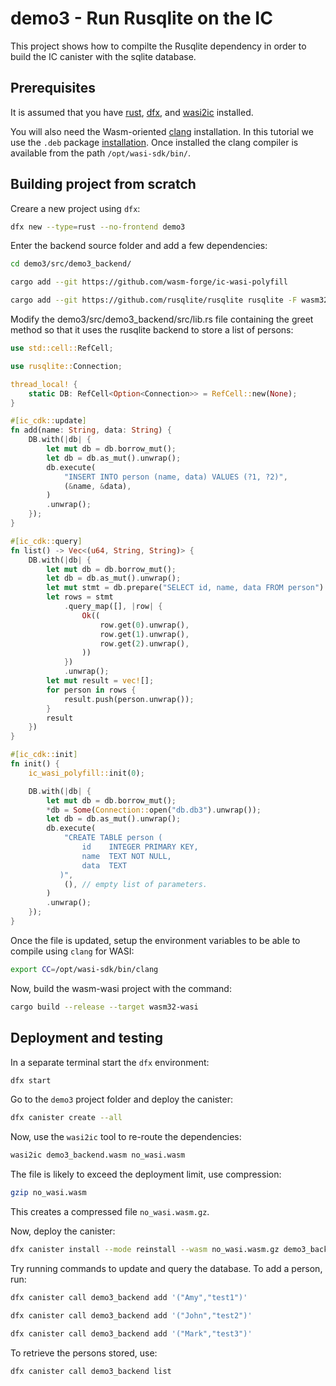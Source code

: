 # demo3 - Run Rusqlite on the IC

This project shows how to compilte the Rusqlite dependency in order to build the IC canister with the sqlite database.


## Prerequisites

It is assumed that you have [rust](https://doc.rust-lang.org/book/ch01-01-installation.html), [dfx](https://internetcomputer.org/docs/current/developer-docs/setup/install/), and [wasi2ic](https://github.com/wasm-forge/wasi2ic) installed.

You will also need the Wasm-oriented [clang](https://github.com/WebAssembly/wasi-sdk/releases/) installation. In this tutorial we use the `.deb` package [installation](https://github.com/WebAssembly/wasi-sdk/releases/download/wasi-sdk-19/wasi-sdk_19.0_amd64.deb). Once installed the clang compiler is available from the path `/opt/wasi-sdk/bin/`.


## Building project from scratch

Creare a new project using `dfx`:

```bash
dfx new --type=rust --no-frontend demo3
```

Enter the backend source folder and add a few dependencies:

```bash
cd demo3/src/demo3_backend/

cargo add --git https://github.com/wasm-forge/ic-wasi-polyfill

cargo add --git https://github.com/rusqlite/rusqlite rusqlite -F wasm32-wasi-vfs,bundled
```

Modify the demo3/src/demo3_backend/src/lib.rs file containing the greet method so that it uses the rusqlite backend to store a list of persons:
```rust
use std::cell::RefCell;

use rusqlite::Connection;

thread_local! {
    static DB: RefCell<Option<Connection>> = RefCell::new(None);
}

#[ic_cdk::update]
fn add(name: String, data: String) {
    DB.with(|db| {
        let mut db = db.borrow_mut();
        let db = db.as_mut().unwrap();
        db.execute(
            "INSERT INTO person (name, data) VALUES (?1, ?2)",
            (&name, &data),
        )
        .unwrap();
    });
}

#[ic_cdk::query]
fn list() -> Vec<(u64, String, String)> {
    DB.with(|db| {
        let mut db = db.borrow_mut();
        let db = db.as_mut().unwrap();
        let mut stmt = db.prepare("SELECT id, name, data FROM person").unwrap();
        let rows = stmt
            .query_map([], |row| {
                Ok((
                    row.get(0).unwrap(),
                    row.get(1).unwrap(),
                    row.get(2).unwrap(),
                ))
            })
            .unwrap();
        let mut result = vec![];
        for person in rows {
            result.push(person.unwrap());
        }
        result
    })
}

#[ic_cdk::init]
fn init() {
    ic_wasi_polyfill::init(0);

    DB.with(|db| {
        let mut db = db.borrow_mut();
        *db = Some(Connection::open("db.db3").unwrap());
        let db = db.as_mut().unwrap();
        db.execute(
            "CREATE TABLE person (
                id    INTEGER PRIMARY KEY,
                name  TEXT NOT NULL,
                data  TEXT
           )",
            (), // empty list of parameters.
        )
        .unwrap();
    });
}
```

Once the file is updated, setup the environment variables to be able to compile using `clang` for WASI:
```bash
export CC=/opt/wasi-sdk/bin/clang
```

Now, build the wasm-wasi project with the command:
```bash
cargo build --release --target wasm32-wasi
```

## Deployment and testing

In a separate terminal start the `dfx` environment:
```bash
dfx start
```

Go to the `demo3` project folder and deploy the canister:
```bash
dfx canister create --all
```

Now, use the `wasi2ic` tool to re-route the dependencies:
```bash
wasi2ic demo3_backend.wasm no_wasi.wasm
```

The file is likely to exceed the deployment limit, use compression:
```bash
gzip no_wasi.wasm
```
This creates a compressed file `no_wasi.wasm.gz`.

Now, deploy the canister:
```bash
dfx canister install --mode reinstall --wasm no_wasi.wasm.gz demo3_backend
```

Try running commands to update and query the database. To add a person, run:
```bash
dfx canister call demo3_backend add '("Amy","test1")'

dfx canister call demo3_backend add '("John","test2")'

dfx canister call demo3_backend add '("Mark","test3")'
```

To retrieve the persons stored, use:
```bash
dfx canister call demo3_backend list
```

